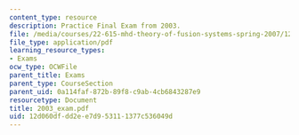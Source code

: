 ```yaml
---
content_type: resource
description: Practice Final Exam from 2003.
file: /media/courses/22-615-mhd-theory-of-fusion-systems-spring-2007/12d060dfdd2ee7d953111377c536049d_2003_exam.pdf
file_type: application/pdf
learning_resource_types:
- Exams
ocw_type: OCWFile
parent_title: Exams
parent_type: CourseSection
parent_uid: 0a114faf-872b-89f8-c9ab-4cb6843287e9
resourcetype: Document
title: 2003_exam.pdf
uid: 12d060df-dd2e-e7d9-5311-1377c536049d
---
```

